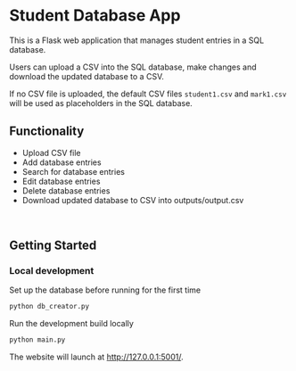 # Student Database App

This is a Flask web application that manages student entries in a SQL database.

Users can upload a CSV into the SQL database, make changes and download the updated database to a CSV.  

If no CSV file is uploaded, the default CSV files `student1.csv` and `mark1.csv` will be used as placeholders in the SQL database.

## Functionality
- Upload CSV file
- Add database entries
- Search for database entries
- Edit database entries
- Delete database entries
- Download updated database to CSV into outputs/output.csv

&nbsp;

## Getting Started

### Local development

Set up the database before running for the first time
```bash
python db_creator.py
```

Run the development build locally

```bash
python main.py
```

The website will launch at http://127.0.0.1:5001/. 